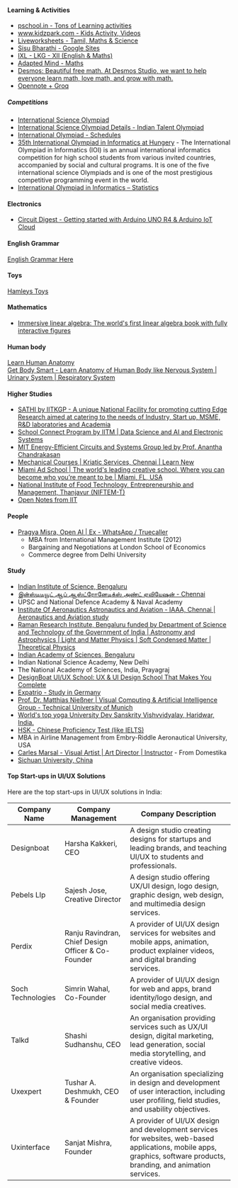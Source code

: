 
#### Learning & Activities
- [pschool.in - Tons of Learning activities](https://pschool.in/)  
- [www.kidzpark.com - Kids Activity, Videos](http://www.kidzpark.com)  
- [Liveworksheets - Tamil, Maths & Science](https://www.liveworksheets.com/search.asp?content=tamil)  
- [Sisu Bharathi - Google Sites](https://sites.google.com/site/sbtamilclass/)  
- [IXL - LKG - XII (English & Maths)](https://in.ixl.com/maths/lkg/name-the-shape)  
- [Adapted Mind - Maths](https://www.adaptedmind.com/Math-Worksheets.html)
- [Desmos: Beautiful free math. At Desmos Studio, we want to help everyone learn math, love math, and grow with math.](https://www.desmos.com/)
- [Opennote + Groq](https://opennote.me/)

##### Competitions
* [International Science Olympiad](https://en.wikipedia.org/wiki/International_Science_Olympiad)
* [International Science Olympiad Details - Indian Talent Olympiad](https://www.indiantalent.org/international-science-olympiad)  
* [International Olympiad - Schedules](https://www.theinternationalolympiad.com/international-olympiad-exam-schedule)  
* [35th International Olympiad in Informatics at Hungery](https://ioi2023.hu/about-ioi/)  - The International Olympiad in Informatics (IOI) is an annual international informatics competition for high school students from various invited countries, accompanied by social and cultural programs. It is one of the five international science Olympiads and is one of the most prestigious competitive programming event in the world.
* [International Olympiad in Informatics – Statistics](https://stats.ioinformatics.org/olympiads/)  

#### Electronics
- [Circuit Digest - Getting started with Arduino UNO R4 & Arduino IoT Cloud ](https://www.circuitdigest.com/review/arduino-uno-r4-with-arduino-iot-cloud)  

#### English Grammar
[English Grammar Here](https://englishgrammarhere.com/nouns/types-of-noun-8-kinds-of-nouns-with-examples/)  

#### Toys
[Hamleys Toys](https://www.hamleys.in/ralleyz-3-die-cast-single-b-card-491602986.html)  

#### Mathematics
- [Immersive linear algebra: The world's first linear algebra book with fully interactive figures](https://immersivemath.com/ila/index.html)

#### Human body
[Learn Human Anatomy](https://www.kenhub.com/)  
[Get Body Smart - Learn Anatomy of Human Body like Nervous System | Urinary System | Respiratory System](https://www.getbodysmart.com/nervous-system/)  

#### Higher Studies
- [SATHI by IITKGP - A unique National Facility for promoting cutting Edge Research aimed at catering to the needs of Industry, Start up, MSME, R&D laboratories and Academia](http://www.sathi.iitkgp.ac.in/)  
- [School Connect Program by IITM | Data Science and AI and Electronic Systems](https://school-connect.study.iitm.ac.in/)
- [MIT Energy-Efficient Circuits and Systems Group led by Prof. Anantha Chandrakasan](https://chandrakasan.mit.edu/research/)
- [Mechanical Courses | Kriatic Services, Chennai | Learn New](https://learnew.org/mechanical-courses.htm)
- [Miami Ad School | The world's leading creative school. Where you can become who you’re meant to be | Miami, FL, USA](http://www.miamiadschool.com/)
- [National Institute of Food Technology, Entrepreneurship and Management, Thanjavur (NIFTEM-T)](https://niftem-t.ac.in/)
- [Open Notes from IIT](https://theopennotes.in/studyGuides)

#### People
- [Pragya Misra, Open AI | Ex - WhatsApp / Truecaller](https://analyticsindiamag.com/global-tech/meet-openais-first-and-only-india-employee/)
  - MBA from International Management Institute (2012)
  - Bargaining and Negotiations at London School of Economics
  - Commerce degree from Delhi University

#### Study
- [Indian Institute of Science, Bengaluru](https://iisc.ac.in/)
- [இன்ஸ்டிடியூட் ஆப் ஆஸ்ட்ரோனேடிக்ஸ் அண்ட் ஏவியேஷன் - Chennai](https://www.dinamalar.com/news_detail.asp?id=2806226)  
- UPSC and National Defence Academy & Naval Academy
- [Institute Of Aeronautics Astronautics and Aviation - IAAA, Chennai | Aeronautics and Aviation study](https://www.iaaaindia.com/)
- [Raman Research Institute, Bengaluru funded by Department of Science and Technology of the Government of India | Astronomy and Astrophysics | Light and Matter Physics | Soft Condensed Matter | Theoretical Physics](https://www.rri.res.in/people)
- [Indian Academy of Sciences, Bengaluru](https://www.ias.ac.in/Home/)
- Indian National Science Academy, New Delhi
- The National Academy of Sciences, India, Prayagraj
- [DesignBoat UI/UX School: UX & UI Design School That Makes You Complete](https://www.designboatschool.in/)
- [Expatrio - Study in Germany](https://www.expatrio.com)
- [Prof. Dr. Matthias Nießner | Visual Computing & Artificial Intelligence Group - Technical University of Munich](https://niessnerlab.org/contact.html)
- [World's top yoga University Dev Sanskrity Vishvvidyalay, Haridwar, India.](https://www.linkedin.com/in/ram-niranjan-sharma-43085a242/?locale=zh_CN)
- [HSK - Chinese Proficiency Test (like IELTS)](https://en.wikipedia.org/wiki/Hanyu_Shuiping_Kaoshi)
- MBA in Airline Management from Embry-Riddle Aeronautical University, USA
- [Carles Marsal - Visual Artist | Art Director | Instructor](https://carlesmarsal.com/) - From Domestika
- [Sichuan University, China](https://en.scu.edu.cn/index.htm)

#### Top Start-ups in UI/UX Solutions
Here are the top start-ups in UI/UX solutions in India:

| **Company Name** | **Company Management** | **Company Description** |
| --- | --- | --- |
| Designboat | Harsha Kakkeri, CEO | A design studio creating designs for startups and leading brands, and teaching UI/UX to students and professionals. |
| Pebels Llp | Sajesh Jose, Creative Director | A design studio offering UX/UI design, logo design, graphic design, web design, and multimedia design services. |
| Perdix | Ranju Ravindran, Chief Design Officer & Co-Founder | A provider of UI/UX design services for websites and mobile apps, animation, product explainer videos, and digital branding services. |
| Soch Technologies | Simrin Wahal, Co-Founder | A provider of UI/UX design for web and apps, brand identity/logo design, and social media creatives. |
| Talkd | Shashi Sudhanshu, CEO | An organisation providing services such as UX/UI design, digital marketing, lead generation, social media storytelling, and creative videos. |
| Uxexpert | Tushar A. Deshmukh, CEO & Founder | An organisation specializing in design and development of user interaction, including user profiling, field studies, and usability objectives. |
| Uxinterface | Sanjat Mishra, Founder | A provider of UI/UX design and development services for websites, web-based applications, mobile apps, graphics, software products, branding, and animation services. |

